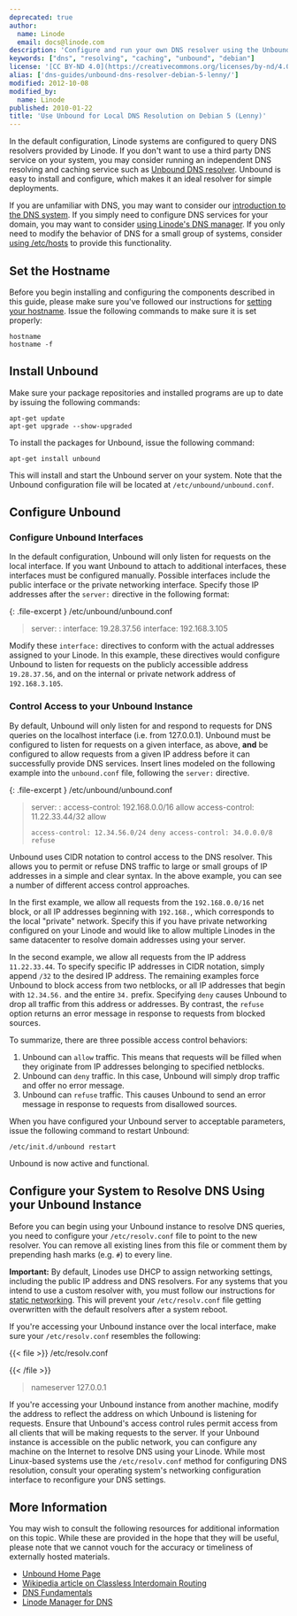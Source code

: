 ```yaml
---
deprecated: true
author:
  name: Linode
  email: docs@linode.com
description: 'Configure and run your own DNS resolver using the Unbound Server on Debian 5 (Lenny).'
keywords: ["dns", "resolving", "caching", "unbound", "debian"]
license: '[CC BY-ND 4.0](https://creativecommons.org/licenses/by-nd/4.0)'
alias: ['dns-guides/unbound-dns-resolver-debian-5-lenny/']
modified: 2012-10-08
modified_by:
  name: Linode
published: 2010-01-22
title: 'Use Unbound for Local DNS Resolution on Debian 5 (Lenny)'
---
```




In the default configuration, Linode systems are configured to query DNS resolvers provided by Linode. If you don't want to use a third party DNS service on your system, you may consider running an independent DNS resolving and caching service such as [Unbound DNS resolver](http://unbound.net). Unbound is easy to install and configure, which makes it an ideal resolver for simple deployments.

If you are unfamiliar with DNS, you may want to consider our [introduction to the DNS system](/docs/dns-guides/introduction-to-dns). If you simply need to configure DNS services for your domain, you may want to consider [using Linode's DNS manager](/docs/dns-guides/configuring-dns-with-the-linode-manager). If you only need to modify the behavior of DNS for a small group of systems, consider [using /etc/hosts](/docs/using-linux/administration-basics#use_the__etc_hosts_file) to provide this functionality.

Set the Hostname
----------------

Before you begin installing and configuring the components described in this guide, please make sure you've followed our instructions for [setting your hostname](/docs/getting-started#sph_set-the-hostname). Issue the following commands to make sure it is set properly:

    hostname
    hostname -f

Install Unbound
---------------

Make sure your package repositories and installed programs are up to date by issuing the following commands:

    apt-get update
    apt-get upgrade --show-upgraded

To install the packages for Unbound, issue the following command:

    apt-get install unbound

This will install and start the Unbound server on your system. Note that the Unbound configuration file will be located at `/etc/unbound/unbound.conf`.

Configure Unbound
-----------------

### Configure Unbound Interfaces

In the default configuration, Unbound will only listen for requests on the local interface. If you want Unbound to attach to additional interfaces, these interfaces must be configured manually. Possible interfaces include the public interface or the private networking interface. Specify those IP addresses after the `server:` directive in the following format:

{: .file-excerpt }
/etc/unbound/unbound.conf

> server:
> :   interface: 19.28.37.56 interface: 192.168.3.105
>
Modify these `interface:` directives to conform with the actual addresses assigned to your Linode. In this example, these directives would configure Unbound to listen for requests on the publicly accessible address `19.28.37.56`, and on the internal or private network address of `192.168.3.105`.

### Control Access to your Unbound Instance

By default, Unbound will only listen for and respond to requests for DNS queries on the localhost interface (i.e. from 127.0.0.1). Unbound must be configured to listen for requests on a given interface, as above, **and** be configured to allow requests from a given IP address before it can successfully provide DNS services. Insert lines modeled on the following example into the `unbound.conf` file, following the `server:` directive.

{: .file-excerpt }
/etc/unbound/unbound.conf

> server:
> :   access-control: 192.168.0.0/16 allow access-control: 11.22.33.44/32 allow
>
>     access-control: 12.34.56.0/24 deny access-control: 34.0.0.0/8 refuse
>
Unbound uses CIDR notation to control access to the DNS resolver. This allows you to permit or refuse DNS traffic to large or small groups of IP addresses in a simple and clear syntax. In the above example, you can see a number of different access control approaches.

In the first example, we allow all requests from the `192.168.0.0/16` net block, or all IP addresses beginning with `192.168.`, which corresponds to the local "private" network. Specify this if you have private networking configured on your Linode and would like to allow multiple Linodes in the same datacenter to resolve domain addresses using your server.

In the second example, we allow all requests from the IP address `11.22.33.44`. To specify specific IP addresses in CIDR notation, simply append `/32` to the desired IP address. The remaining examples force Unbound to block access from two netblocks, or all IP addresses that begin with `12.34.56.` and the entire `34.` prefix. Specifying `deny` causes Unbound to drop all traffic from this address or addresses. By contrast, the `refuse` option returns an error message in response to requests from blocked sources.

To summarize, there are three possible access control behaviors:

1.  Unbound can `allow` traffic. This means that requests will be filled when they originate from IP addresses belonging to specified netblocks.
2.  Unbound can `deny` traffic. In this case, Unbound will simply drop traffic and offer no error message.
3.  Unbound can `refuse` traffic. This causes Unbound to send an error message in response to requests from disallowed sources.

When you have configured your Unbound server to acceptable parameters, issue the following command to restart Unbound:

    /etc/init.d/unbound restart

Unbound is now active and functional.

Configure your System to Resolve DNS Using your Unbound Instance
----------------------------------------------------------------

Before you can begin using your Unbound instance to resolve DNS queries, you need to configure your `/etc/resolv.conf` file to point to the new resolver. You can remove all existing lines from this file or comment them by prepending hash marks (e.g. `#`) to every line.

**Important:** By default, Linodes use DHCP to assign networking settings, including the public IP address and DNS resolvers. For any systems that you intend to use a custom resolver with, you must follow our instructions for [static networking](/docs/networking/configuring-static-ip-interfaces/#debian__amp__ubuntu). This will prevent your `/etc/resolv.conf` file getting overwritten with the default resolvers after a system reboot.

If you're accessing your Unbound instance over the local interface, make sure your `/etc/resolv.conf` resembles the following:

{{< file >}}
/etc/resolv.conf

{{< /file >}}

> nameserver 127.0.0.1

If you're accessing your Unbound instance from another machine, modify the address to reflect the address on which Unbound is listening for requests. Ensure that Unbound's access control rules permit access from all clients that will be making requests to the server. If your Unbound instance is accessible on the public network, you can configure any machine on the Internet to resolve DNS using your Linode. While most Linux-based systems use the `/etc/resolv.conf` method for configuring DNS resolution, consult your operating system's networking configuration interface to reconfigure your DNS settings.

More Information
----------------

You may wish to consult the following resources for additional information on this topic. While these are provided in the hope that they will be useful, please note that we cannot vouch for the accuracy or timeliness of externally hosted materials.

- [Unbound Home Page](http://www.unbound.net)
- [Wikipedia article on Classless Interdomain Routing](http://en.wikipedia.org/wiki/Classless_Inter-Domain_Routing)
- [DNS Fundamentals](/docs/dns-guides/introduction-to-dns)
- [Linode Manager for DNS](/docs/dns-guides/configuring-dns-with-the-linode-manager)



